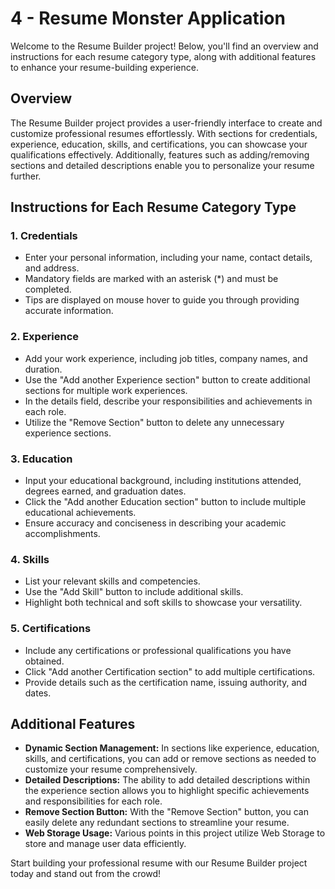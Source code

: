 # 4 - Resume Monster Application

Welcome to the Resume Builder project! Below, you'll find an overview and instructions for each resume category type, along with additional features to enhance your resume-building experience.

## Overview

The Resume Builder project provides a user-friendly interface to create and customize professional resumes effortlessly. With sections for credentials, experience, education, skills, and certifications, you can showcase your qualifications effectively. Additionally, features such as adding/removing sections and detailed descriptions enable you to personalize your resume further.

## Instructions for Each Resume Category Type

### 1. Credentials
- Enter your personal information, including your name, contact details, and address.
- Mandatory fields are marked with an asterisk (*) and must be completed.
- Tips are displayed on mouse hover to guide you through providing accurate information.

### 2. Experience
- Add your work experience, including job titles, company names, and duration.
- Use the "Add another Experience section" button to create additional sections for multiple work experiences.
- In the details field, describe your responsibilities and achievements in each role.
- Utilize the "Remove Section" button to delete any unnecessary experience sections.

### 3. Education
- Input your educational background, including institutions attended, degrees earned, and graduation dates.
- Click the "Add another Education section" button to include multiple educational achievements.
- Ensure accuracy and conciseness in describing your academic accomplishments.

### 4. Skills
- List your relevant skills and competencies.
- Use the "Add Skill" button to include additional skills.
- Highlight both technical and soft skills to showcase your versatility.

### 5. Certifications
- Include any certifications or professional qualifications you have obtained.
- Click "Add another Certification section" to add multiple certifications.
- Provide details such as the certification name, issuing authority, and dates.

## Additional Features

- **Dynamic Section Management:** In sections like experience, education, skills, and certifications, you can add or remove sections as needed to customize your resume comprehensively.
- **Detailed Descriptions:** The ability to add detailed descriptions within the experience section allows you to highlight specific achievements and responsibilities for each role.
- **Remove Section Button:** With the "Remove Section" button, you can easily delete any redundant sections to streamline your resume.
- **Web Storage Usage:** Various points in this project utilize Web Storage to store and manage user data efficiently.

Start building your professional resume with our Resume Builder project today and stand out from the crowd!



